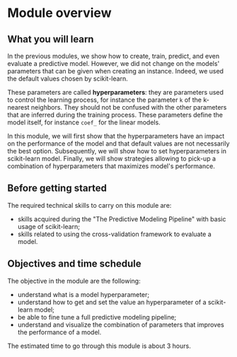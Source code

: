 # Module overview

## What you will learn

<!-- Give in plain English what the module is about -->

In the previous modules, we show how to create, train, predict, and even
evaluate a predictive model. However, we did not change on the models'
parameters that can be given when creating an instance. Indeed, we used the
default values chosen by scikit-learn.

These parameters are called **hyperparameters**: they are parameters
used to control the learning process, for instance the parameter `k` of the
k-nearest neighbors. They should not be confused with the other parameters that
are inferred during the training process. These parameters define the model
itself, for instance `coef_` for the linear models.

In this module, we will first show that the hyperparameters have an impact on
the performance of the model and that default values are not necessarily the
best option. Subsequently, we will show how to set hyperparameters in
scikit-learn model. Finally, we will show strategies allowing to pick-up a
combination of hyperparameters that maximizes model's performance.

## Before getting started

<!-- Give the required skills for the module -->

The required technical skills to carry on this module are:

- skills acquired during the "The Predictive Modeling Pipeline" with basic
  usage of scikit-learn;
- skills related to using the cross-validation framework to evaluate a model.

<!-- Point to resources to learning these skills -->

## Objectives and time schedule

<!-- Give the learning objectives -->

The objective in the module are the following:

- understand what is a model hyperparameter;
- understand how to get and set the value an hyperparameter of a scikit-learn
  model;
- be able to fine tune a full predictive modeling pipeline;
- understand and visualize the combination of parameters that improves the
  performance of a model.

<!-- Give the investment in time -->

The estimated time to go through this module is about 3 hours.
